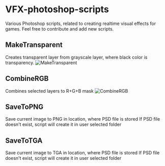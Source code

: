 # VFX-photoshop-scripts
Various Photoshop scripts, related to creating realtime visual effects for games.
Feel free to contribute and add new scripts.

## MakeTransparent
Creates transparent layer from grayscale layer, where black color is transparency.
![](https://vgy.me/AcMd7O.gif "MakeTransparent")

## CombineRGB
Combines selected layers to R+G+B mask
![](https://vgy.me/lclFxW.gif "CombineRGB")

## SaveToPNG
Save current image to PNG in location, where PSD file is stored
If PSD file doesn't exist, script will create it in user selected folder

## SaveToTGA
Save current image to TGA in location, where PSD file is stored
If PSD file doesn't exist, script will create it in user selected folder